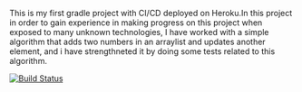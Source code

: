 This is my first gradle project with CI/CD deployed on Heroku.In this project in order to gain experience in making progress on this project when exposed to many unknown technologies, I have worked with a simple algorithm that adds two numbers in an arraylist and updates another element, and i have strengthneted it by doing some tests related to this algorithm.

[![Build Status](https://app.travis-ci.com/hikmeterz/HikmetTerziogluHW1.svg?branch=main)](https://app.travis-ci.com/hikmeterz/HikmetTerziogluHW1)